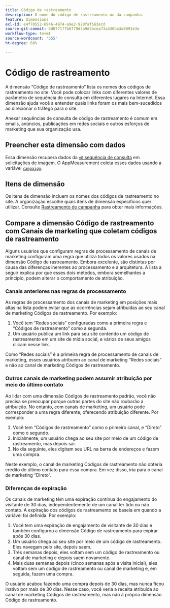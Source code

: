 ```yaml
---
title: Código de rastreamento
description: O nome do código de rastreamento ou da campanha.
feature: Dimensions
exl-id: e4f70552-6946-4974-a9e2-928faf563ecd
source-git-commit: 6d0771f7b8779d7a9d3bcea73a430ba3a9093e3e
workflow-type: tm+mt
source-wordcount: '555'
ht-degree: 68%

---
```


# Código de rastreamento

A dimensão “Código de rastreamento” lista os nomes dos códigos de rastreamento no site. Você pode colocar links com diferentes valores de parâmetro de sequência de consulta em diferentes lugares na Internet. Essa dimensão ajuda você a entender quais links foram os mais bem-sucedidos ao direcionar o tráfego para o site.

Anexar sequências de consulta de código de rastreamento é comum em emails, anúncios, publicações em redes sociais e outros esforços de marketing que sua organização usa.

## Preencher esta dimensão com dados

Essa dimensão recupera dados da [`v0` sequência de consulta](/help/implement/validate/query-parameters.md) em solicitações de imagem. O AppMeasurement coleta esses dados usando a variável [`campaign`](/help/implement/vars/page-vars/campaign.md).

## Itens de dimensão

Os itens de dimensão incluem os nomes dos códigos de rastreamento no site. A organização escolhe quais itens de dimensão específicos quer utilizar. Consulte [Rastreamento de campanha](/help/implement/use-cases/campaign-tracking.md) para obter mais informações.

## Compare a dimensão Código de rastreamento com Canais de marketing que coletam códigos de rastreamento

Alguns usuários que configuram regras de processamento de canais de marketing configuram uma regra que utiliza todos os valores usados na dimensão Código de rastreamento. Embora excelente, são distintas por causa das diferenças inerentes ao processamento e à arquitetura. A lista a seguir explica por que esses dois métodos, embora semelhantes a princípio, podem alterar o comportamento de atribuição.

### Canais anteriores nas regras de processamento

As regras de processamento dos canais de marketing em posições mais altas na lista podem evitar que as ocorrências sejam atribuídas ao seu canal de marketing Códigos de rastreamento. Por exemplo:

1. Você tem “Redes sociais” configuradas como a primeira regra e “Códigos de rastreamento” como a segunda.
2. Um usuário publica um link para seu site contendo um código de rastreamento em um site de mídia social, e vários de seus amigos clicam nesse link.

Como “Redes sociais” é a primeira regra de processamento de canais de marketing, esses usuários atribuem ao canal de marketing “Redes sociais” e não ao canal de marketing Códigos de rastreamento.

### Outros canais de marketing podem assumir atribuição por meio do último contato

Ao lidar com uma dimensão Códigos de rastreamento padrão, você não precisa se preocupar porque outras partes do site não roubarão a atribuição. No entanto, com canais de marketing, um usuário pode corresponder a uma regra diferente, oferecendo atribuição diferente. Por exemplo:
1. Você tem “Códigos de rastreamento” como o primeiro canal, e “Direto” como o segundo.
2. Inicialmente, um usuário chega ao seu site por meio de um código de rastreamento, mas depois sai.
3. No dia seguinte, eles digitam seu URL na barra de endereços e fazem uma compra.

Neste exemplo, o canal de marketing Códigos de rastreamento não obteria crédito de último contato para essa compra. Em vez disso, iria para o canal de marketing “Direto”.


### Diferenças de expiração

Os canais de marketing têm uma expiração contínua do engajamento do visitante de 30 dias, independentemente de um canal ter tido ou não contato. A expiração dos códigos de rastreamento se baseia em quando a variável foi definida. Por exemplo:
1. Você tem uma expiração de engajamento de visitante de 30 dias e também configurou a dimensão Código de rastreamento para expirar após 30 dias.
2. Um usuário chega ao seu site por meio de um código de rastreamento. Eles navegam pelo site, depois saem.
3. Três semanas depois, eles voltam sem um código de rastreamento ou canal de marketing e depois saem novamente.
4. Mais duas semanas depois (cinco semanas após a visita inicial), eles voltam sem um código de rastreamento ou canal de marketing e, em seguida, fazem uma compra.

O usuário acabou fazendo uma compra depois de 30 dias, mas nunca ficou inativo por mais de 30 dias. Nesse caso, você veria a receita atribuída ao canal de marketing Códigos de rastreamento, mas não à própria dimensão Código de rastreamento.



